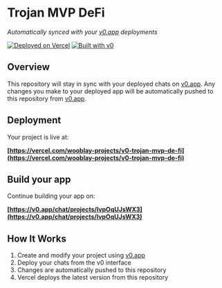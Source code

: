 # Trojan MVP DeFi

*Automatically synced with your [v0.app](https://v0.app) deployments*

[![Deployed on Vercel](https://img.shields.io/badge/Deployed%20on-Vercel-black?style=for-the-badge&logo=vercel)](https://vercel.com/wooblay-projects/v0-trojan-mvp-de-fi)
[![Built with v0](https://img.shields.io/badge/Built%20with-v0.app-black?style=for-the-badge)](https://v0.app/chat/projects/lvpOqUJsWX3)

## Overview

This repository will stay in sync with your deployed chats on [v0.app](https://v0.app).
Any changes you make to your deployed app will be automatically pushed to this repository from [v0.app](https://v0.app).

## Deployment

Your project is live at:

**[https://vercel.com/wooblay-projects/v0-trojan-mvp-de-fi](https://vercel.com/wooblay-projects/v0-trojan-mvp-de-fi)**

## Build your app

Continue building your app on:

**[https://v0.app/chat/projects/lvpOqUJsWX3](https://v0.app/chat/projects/lvpOqUJsWX3)**

## How It Works

1. Create and modify your project using [v0.app](https://v0.app)
2. Deploy your chats from the v0 interface
3. Changes are automatically pushed to this repository
4. Vercel deploys the latest version from this repository